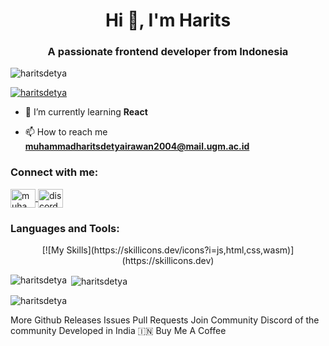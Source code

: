 <h1 align="center">Hi 👋, I'm Harits</h1>
<h3 align="center">A passionate frontend developer from Indonesia</h3>

<p align="left"> <img src="https://komarev.com/ghpvc/?username=haritsdetya&label=Profile%20views&color=0e75b6&style=flat" alt="haritsdetya" /> </p>

<p align="left"> <a href="https://github.com/ryo-ma/github-profile-trophy"><img src="https://github-profile-trophy.vercel.app/?username=haritsdetya" alt="haritsdetya" /></a> </p>

- 🌱 I’m currently learning **React**

- 📫 How to reach me **muhammadharitsdetyairawan2004@mail.ugm.ac.id**

<h3 align="left">Connect with me:</h3>
<p align="left">
<a href="https://linkedin.com/in/muhammad-harits-detya-irawan-219767279" target="blank">
  <img align="center" src="https://raw.githubusercontent.com/rahuldkjain/github-profile-readme-generator/master/src/images/icons/Social/linked-in-alt.svg"
    alt="muhammad-harits-detya-irawan-219767279" height="30" width="40" />
</a>
<a href="https://discordapp.com/users/770830655042879499" target="blank">
  <img align="center" src="https://raw.githubusercontent.com/rahuldkjain/github-profile-readme-generator/master/src/images/icons/Social/discord.svg" alt="discord"
    height="30" width="40" />
</a>
</p>

<h3 align="left">Languages and Tools:</h3>
<p align="center">
  [![My Skills](https://skillicons.dev/icons?i=js,html,css,wasm)](https://skillicons.dev)
</p>

<p><img align="left" src="https://github-readme-stats.vercel.app/api/top-langs?username=haritsdetya&show_icons=true&locale=en&layout=compact" alt="haritsdetya" /></p>

<p>&nbsp;<img align="center" src="https://github-readme-stats.vercel.app/api?username=haritsdetya&show_icons=true&locale=en" alt="haritsdetya" /></p>

<p><img align="center" src="https://github-readme-streak-stats.herokuapp.com/?user=haritsdetya&" alt="haritsdetya" /></p>
More
Github
Releases
Issues
Pull Requests
Join Community
Discord of the community
Developed in India 🇮🇳
Buy Me A Coffee
